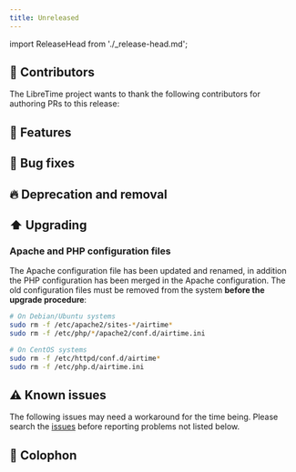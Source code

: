 ```yaml
---
title: Unreleased
---
```


import ReleaseHead from './\_release-head.md';

<!-- <ReleaseHead date='2022-01-01' version='3.0.0-alpha.11'/> -->

## :sparkling_heart: Contributors

The LibreTime project wants to thank the following contributors for authoring PRs to this release:

## :rocket: Features

## :bug: Bug fixes

## :fire: Deprecation and removal

## :arrow_up: Upgrading

### Apache and PHP configuration files

The Apache configuration file has been updated and renamed, in addition the PHP configuration has been merged in the Apache configuration. The old configuration files must be removed from the system **before the upgrade procedure**:

```bash
# On Debian/Ubuntu systems
sudo rm -f /etc/apache2/sites-*/airtime*
sudo rm -f /etc/php/*/apache2/conf.d/airtime.ini

# On CentOS systems
sudo rm -f /etc/httpd/conf.d/airtime*
sudo rm -f /etc/php.d/airtime.ini
```

## :warning: Known issues

The following issues may need a workaround for the time being. Please search the [issues](https://github.com/libretime/libretime/issues) before reporting problems not listed below.

## :memo: Colophon
